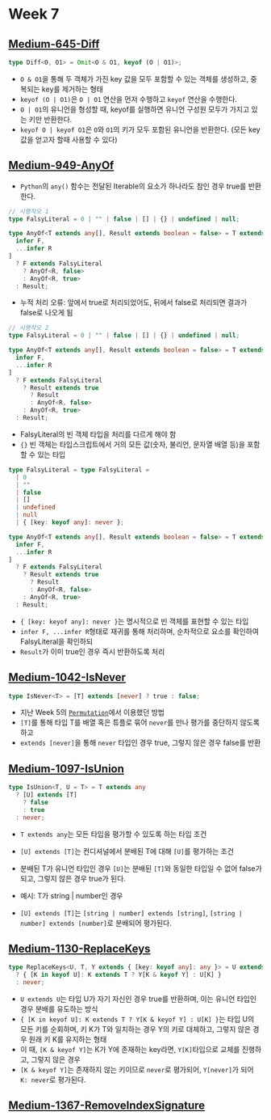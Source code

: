 # Week 7

## [Medium-645-Diff](./medium/645-diff.ts)

```ts
type Diff<O, O1> = Omit<O & O1, keyof (O | O1)>;
```

- `O & O1`을 통해 두 객체가 가진 key 값을 모두 포함할 수 있는 객체를 생성하고, 중복되는 key를 제거하는 형태
- `keyof (O | O1)`은 `O | O1` 연산을 먼저 수행하고 `keyof` 연산을 수행한다.
- `O | O1`의 유니언을 형성할 때, keyof를 실행하면 유니언 구성원 모두가 가지고 있는 키만 반환한다.
- `keyof O | keyof O1`은 `O`와 `O1`의 키가 모두 포함된 유니언을 반환한다. (모든 key값을 얻고자 할때 사용할 수 있다)

## [Medium-949-AnyOf](./medium/949-any-of.ts)

- `Python`의 `any()` 함수는 전달된 Iterable의 요소가 하나라도 참인 경우 true를 반환한다.

```ts
// 시행착오 1
type FalsyLiteral = 0 | "" | false | [] | {} | undefined | null;

type AnyOf<T extends any[], Result extends boolean = false> = T extends [
  infer F,
  ...infer R
]
  ? F extends FalsyLiteral
    ? AnyOf<R, false>
    : AnyOf<R, true>
  : Result;
```

- 누적 처리 오류: 앞에서 true로 처리되었어도, 뒤에서 false로 처리되면 결과가 false로 나오게 됨

```ts
// 시행착오 2
type FalsyLiteral = 0 | "" | false | [] | {} | undefined | null;

type AnyOf<T extends any[], Result extends boolean = false> = T extends [
  infer F,
  ...infer R
]
  ? F extends FalsyLiteral
    ? Result extends true
      ? Result
      : AnyOf<R, false>
    : AnyOf<R, true>
  : Result;
```

- FalsyLiteral의 빈 객체 타입을 처리를 다르게 해야 함
- `{}` 빈 객체는 타입스크립트에서 거의 모든 값(숫자, 불리언, 문자열 배열 등)을 포함할 수 있는 타입

```ts
type FalsyLiteral = type FalsyLiteral =
  | 0
  | ""
  | false
  | []
  | undefined
  | null
  | { [key: keyof any]: never };

type AnyOf<T extends any[], Result extends boolean = false> = T extends [
  infer F,
  ...infer R
]
  ? F extends FalsyLiteral
    ? Result extends true
      ? Result
      : AnyOf<R, false>
    : AnyOf<R, true>
  : Result;
```

- `{ [key: keyof any]: never }`는 명시적으로 빈 객체를 표현할 수 있는 타입
- `infer F, ...infer R`형태로 재귀를 통해 처리하며, 순차적으로 요소를 확인하여 FalsyLiteral을 확인하되
- `Result`가 이미 true인 경우 즉시 반환하도록 처리

## [Medium-1042-IsNever](./medium/1042-is-never.ts)

```ts
type IsNever<T> = [T] extends [never] ? true : false;
```

- 지난 Week 5의 [`Permutation`](./medium/296-permutation.ts)에서 이용했던 방법
- `[T]`를 통해 타입 T를 배열 혹은 튜플로 묶어 `never`를 만나 평가를 중단하지 않도록 하고
- `extends [never]`을 통해 `never` 타입인 경우 true, 그렇지 않은 경우 false를 반환

## [Medium-1097-IsUnion](./medium/1097-is-union.ts)

```ts
type IsUnion<T, U = T> = T extends any
  ? [U] extends [T]
    ? false
    : true
  : never;
```

- `T extends any`는 모든 타입을 평가할 수 있도록 하는 타입 조건
- `[U] extends [T]`는 컨디셔널에서 분배된 T에 대해 `[U]`를 평가하는 조건
- 분배된 T가 유니언 타입인 경우 `[U]`는 분배된 `[T]`와 동일한 타입일 수 없어 false가 되고, 그렇지 않은 경우 true가 된다.

- 예시: T가 string | number인 경우
- `[U] extends [T]`는 `[string | number] extends [string]`, `[string | number] extends [number]`로 분배되어 평가된다.

## [Medium-1130-ReplaceKeys](./medium/1130-replace-keys.ts)

```ts
type ReplaceKeys<U, T, Y extends { [key: keyof any]: any }> = U extends U
  ? { [K in keyof U]: K extends T ? Y[K & keyof Y] : U[K] }
  : never;
```

- `U extends U`는 타입 U가 자기 자신인 경우 true를 반환하며, 이는 유니언 타입인 경우 분배를 유도하는 방식
- `{ [K in keyof U]: K extends T ? Y[K & keyof Y] : U[K] }`는 타입 U의 모든 키를 순회하며, 키 K가 T와 일치하는 경우 Y의 키로 대체하고, 그렇지 않은 경우 원래 키 K를 유지하는 형태
- 이 때, `[K & keyof Y]`는 K가 Y에 존재하는 key라면, `Y[K]`타입으로 교체를 진행하고, 그렇지 않은 경우
- `[K & keyof Y]`는 존재하지 않는 키이므로 `never`로 평가되어, `Y[never]`가 되어 `K: never`로 평가된다.

## [Medium-1367-RemoveIndexSignature](./medium/1367-remove-index-signature.ts)
